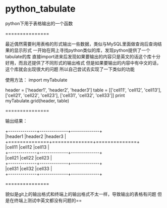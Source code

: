 python_tabulate
===============

python下用于表格输出的一个函数

===============

最近偶然需要利用表格的形式输出一些数据，类似与MySQL里面做查询后查询结果的显示形式
一开始在网上寻找python类似的库，发现python提供了一个tabulate的库
直接import进来后发现如果要输出的内容只是英文的话这个库十分好用，而且还提供了不同形式的输出格式
但是如果要输出的内容中有中文的话，这个库就会出现很大的问题
所以自己尝试去实现了一下类似的功能

使用方法：
import myTabulate

header = ['header1', 'header2', 'header3']
table = [['cell11', 'cell12', 'cell13'], ['cell21', 'cell22', 'cell23'], ['cell31', 'cell32', 'cell33']]
print myTabulate.grid(header, table)

===============

输出结果：

  +--------------+--------------+--------------+   
  |header1       |header2       |header3       | 	 
  +==============+==============+==============+   
  |cell11        |cell12        |cell13        |   
  +--------------+--------------+--------------+   
  |cell21        |cell22        |cell23        |   
  +--------------+--------------+--------------+   
  |cell31        |cell32        |cell33        |   
  +--------------+--------------+--------------+   

===============

貌似是git上的输出格式和终端上的输出格式不太一样，导致输出的表格有问题
但是在终端上测试中英文都没有问题的==
